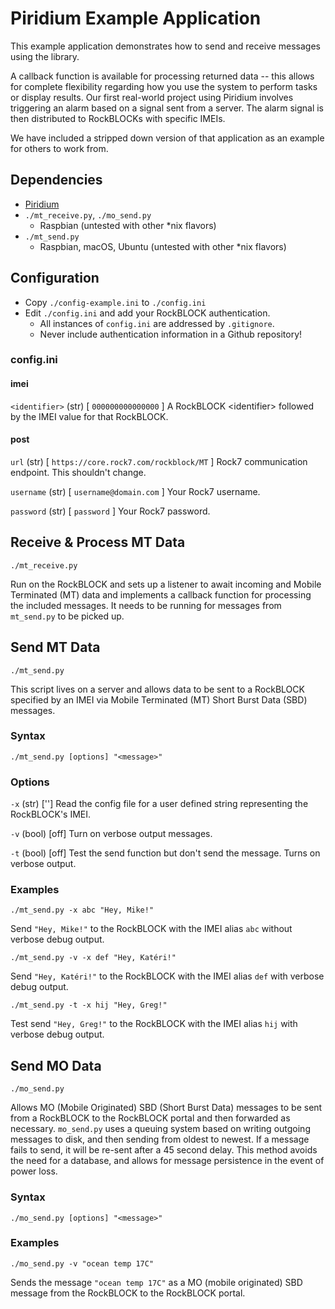 # Piridium Example Application
This example application demonstrates how to send and receive messages using the library.

A callback function is available for processing returned data -- this allows for complete flexibility regarding how you use the system to perform tasks or display results. Our first real-world project using Piridium involves triggering an alarm based on a signal sent from a server. The alarm signal is then distributed to RockBLOCKs with specific IMEIs.

We have included a stripped down version of that application as an example for others to work from.

## Dependencies
- [Piridium](https://github.com/no-gods-no-masters/piridium/)
- `./mt_receive.py`, `./mo_send.py`
  - Raspbian (untested with other \*nix flavors)
- `./mt_send.py`
  - Raspbian, macOS, Ubuntu (untested with other \*nix flavors)

## Configuration
- Copy `./config-example.ini` to `./config.ini`
- Edit `./config.ini` and add your RockBLOCK authentication.
  - All instances of `config.ini` are addressed by `.gitignore`.
  - Never include authentication information in a Github repository!

### config.ini
#### imei
`<identifier>` (str) [ `000000000000000` ] A RockBLOCK \<identifier> followed by the IMEI value for that RockBLOCK.

#### post
`url` (str) [ `https://core.rock7.com/rockblock/MT` ] Rock7 communication endpoint. This shouldn't change.

`username` (str) [ `username@domain.com` ] Your Rock7 username.

`password` (str) [ `password` ] Your Rock7 password.

## Receive & Process MT Data
`./mt_receive.py`

Run on the RockBLOCK and sets up a listener to await incoming and Mobile Terminated (MT) data and implements a callback function for processing the included messages. It needs to be running for messages from `mt_send.py` to be picked up.

## Send MT Data
`./mt_send.py`

This script lives on a server and allows data to be sent to a RockBLOCK specified by an IMEI via Mobile Terminated (MT) Short Burst Data (SBD) messages.

### Syntax
`./mt_send.py [options] "<message>"`

### Options
`-x` (str) [''] Read the config file for a user defined string representing the RockBLOCK's IMEI.

`-v` (bool) [off] Turn on verbose output messages.

`-t` (bool) [off] Test the send function but don't send the message. Turns on verbose output.

### Examples
`./mt_send.py -x abc "Hey, Mike!"`

Send `"Hey, Mike!"` to the RockBLOCK with the IMEI alias `abc` without verbose debug output.

`./mt_send.py -v -x def "Hey, Katéri!"`

Send `"Hey, Katéri!"` to the RockBLOCK with the IMEI alias `def` with verbose debug output.

`./mt_send.py -t -x hij "Hey, Greg!"`

Test send `"Hey, Greg!"` to the RockBLOCK with the IMEI alias `hij` with verbose debug output.

## Send MO Data
`./mo_send.py`

Allows MO (Mobile Originated) SBD (Short Burst Data) messages to be sent from a RockBLOCK to the RockBLOCK portal and then forwarded as necessary.  `mo_send.py` uses a queuing system based on writing outgoing messages to disk, and then sending from oldest to newest. If a message fails to send, it will be re-sent after a 45 second delay. This method avoids the need for a database, and allows for message persistence in the event of power loss.

### Syntax
`./mo_send.py [options] "<message>"`

### Examples
`./mo_send.py -v "ocean temp 17C"`

Sends the message `"ocean temp 17C"` as a MO (mobile originated) SBD message from the RockBLOCK to the RockBLOCK portal.

